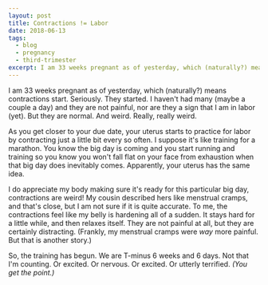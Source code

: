 ```yaml
---
layout: post
title: Contractions != Labor
date: 2018-06-13
tags:
  - blog
  - pregnancy
  - third-trimester
excerpt: I am 33 weeks pregnant as of yesterday, which (naturally?) means contractions start.
---
```


I am 33 weeks pregnant as of yesterday, which (naturally?) means contractions start. Seriously. They started. I haven't had many (maybe a couple a day) and they are not painful, nor are they a sign that I am in labor (yet). But they are normal. And weird. Really, really weird.

As you get closer to your due date, your uterus starts to practice for labor by contracting just a little bit every so often. I suppose it's like training for a marathon. You know the big day is coming and you start running and training so you know you won't fall flat on your face from exhaustion when that big day does inevitably comes. Apparently, your uterus has the same idea.

I do appreciate my body making sure it's ready for this particular big day, contractions are weird! My cousin described hers like menstrual cramps, and that's close, but I am not sure if it is quite accurate. To me, the contractions feel like my belly is hardening all of a sudden. It stays hard for a little while, and then relaxes itself. They are not painful at all, but they are certainly distracting. (Frankly, my menstrual cramps were _way_ more painful. But that is another story.)

So, the training has begun. We are T-minus 6 weeks and 6 days. Not that I'm counting. Or excited. Or nervous. Or excited. Or utterly terrified. _(You get the point.)_

